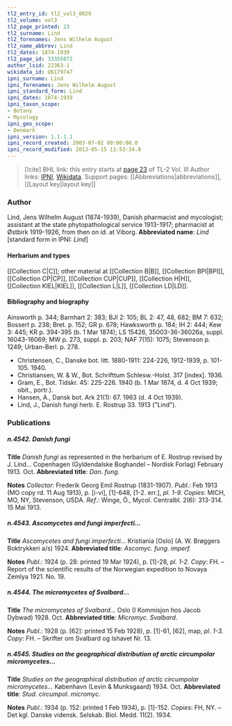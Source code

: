```yaml
---
tl2_entry_id: tl2_vol3_0029
tl2_volume: vol3
tl2_page_printed: 23
tl2_surname: Lind
tl2_forenames: Jens Wilhelm August
tl2_name_abbrev: Lind
tl2_dates: 1874-1939
tl2_page_id: 33355072
author_lsid: 22363-1
wikidata_id: Q6179747
ipni_surname: Lind
ipni_forenames: Jens Wilhelm August
ipni_standard_form: Lind
ipni_dates: 1874-1939
ipni_taxon_scope: 
- Botany
- Mycology
ipni_geo_scope: 
- Denmark
ipni_version: 1.1.1.1
ipni_record_created: 2003-07-02 00:00:00.0
ipni_record_modified: 2013-05-15 11:53:34.0
---
```


> [!cite] BHL link: this entry starts at [page 23](https://www.biodiversitylibrary.org/page/33355072) of TL-2 Vol. III
> Author links: [IPNI](https://www.ipni.org/a/22363-1), [Wikidata](https://www.wikidata.org/wiki/Q6179747). Support pages: [[Abbreviations|abbreviations]], [[Layout key|layout key]]

### Author

Lind, Jens Wilhelm August (1874-1939), Danish pharmacist and mycologist; assistant at the state phytopathological service 1913-1917; pharmacist at Østbirk 1919-1926, from then on id. at Viborg. 
**Abbreviated name**: *Lind* \[standard form in IPNI: *Lind*\]

#### Herbarium and types

[[Collection C|C]]; other material at [[Collection B|B]], [[Collection BPI|BPI]], [[Collection CP|CP]], [[Collection CUP|CUP]], [[Collection H|H]], [[Collection KIEL|KIEL]], [[Collection L|L]], [[Collection LD|LD]].

#### Bibliography and biography

Ainsworth p. 344; Barnhart 2: 383; BJI 2: 105; BL 2: 47, 48, 682; BM 7: 632; Bossert p. 238; Bret. p. 152; GR p. 678; Hawksworth p. 184; IH 2: 444; Kew 3: 445; KR p. 394-395 (b. 1 Mar 1874); LS 15426, 35003-36-36026a, suppl. 16043-16069; MW p. 273, suppl. p. 203; NAF 7(15): 1075; Stevenson p. 1249; Urban-Berl. p. 278.
- Christensen, C., Danske bot. litt. 1880-1911: 224-226, 1912-1939, p. 101-105. 1940.
- Christiansen, W. & W., Bot. Schrifttum Schlesw.-Holst. 317 \[index\]. 1936.
- Gram, E., Bot. Tidskr. 45: 225-226. 1940 (b. 1 Mar 1874, d. 4 Oct 1939; obit., portr.).
- Hansen, A., Dansk bot. Ark 21(1): 67. 1963 (d. 4 Oct 1939).
- Lind, J., Danish fungi herb. E. Rostrup 33. 1913 ("Lind").

### Publications

##### n.4542. Danish fungi

**Title**
*Danish fungi* as represented in the herbarium of E. Rostrup revised by J. Lind... Copenhagen (Gyldendalske Boghandel – Nordisk Forlag) February 1913. Oct.
**Abbreviated title**: *Dan. fung.*

**Notes**
*Collector*: Frederik Georg Emil Rostrup (1831-1907).
*Publ*.: Feb 1913 (MO copy rd. 11 Aug 1913), p. \[i-vi\], \[1\]-648, \[1-2. err.\], *pl. 1-9. Copies*: MICH, MO, NY, Stevenson, USDA.
*Ref*.: Winge, Ö., Mycol. Centralbl. 2(6): 313-314. 15 Mai 1913.

##### n.4543. Ascomycetes and fungi imperfecti...

**Title**
*Ascomycetes and fungi imperfecti...* Kristiania \[Oslo\] (A. W. Brøggers Boktrykkeri a/s) 1924.
**Abbreviated title**: *Ascomyc. fung. imperf.*

**Notes**
*Publ*.: 1924 (p. 28: printed 19 Mar 1924), p. \[1\]-28, *pl. 1-2. Copy*: FH. – Report of the scientific results of the Norwegian expedition to Novaya Zemlya 1921. No. 19.

##### n.4544. The micromycetes of Svalbard...

**Title**
*The micromycetes of Svalbard...* Oslo (I Kommisjon hos Jacob Dybwad) 1928. Oct.
**Abbreviated title**: *Micromyc. Svalbard*.

**Notes**
*Publ*.: 1928 (p. \[62\]: printed 15 Feb 1928), p. \[1\]-61, \[62\], map, *pl*. *1-3. Copy*: FH. – Skrifter om Svalbard og Ishavet Nr. 13.

##### n.4545. Studies on the geographical distribution of arctic circumpolar micromycetes...

**Title**
*Studies on the geographical distribution of arctic circumpolar micromycetes...* København (Levin & Munksgaard) 1934. Oct.
**Abbreviated title**: *Stud. circumpol. micromyc.*

**Notes**
*Publ*.: 1934 (p. 152: printed 1 Feb 1934), p. \[1\]-152. *Copies*: FH, NY. – Det kgl. Danske vidensk. Selskab. Biol. Medd. 11(2). 1934.

